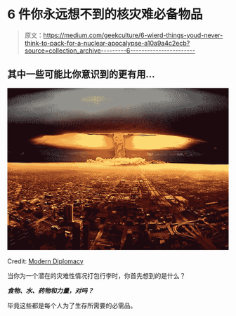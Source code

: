 # 6 件你永远想不到的核灾难必备物品

> 原文：<https://medium.com/geekculture/6-wierd-things-youd-never-think-to-pack-for-a-nuclear-apocalypse-a10a9a4c2ecb?source=collection_archive---------6----------------------->

## 其中一些可能比你意识到的更有用…

![](img/903632ab88ff124a88d9dcbcf912c984.png)

Credit: [Modern Diplomacy](https://moderndiplomacy.eu/2018/03/18/why-at-least-two-nuclear-super-powers-are-essential/)

当你为一个潜在的灾难性情况打包行李时，你首先想到的是什么？

***食物、水、药物和力量，对吗？***

毕竟这些都是每个人为了生存所需要的必需品。